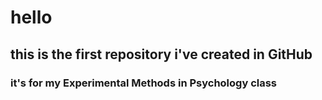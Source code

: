 # hello
## this is the first repository i've created in GitHub
### it's for my Experimental Methods in Psychology class